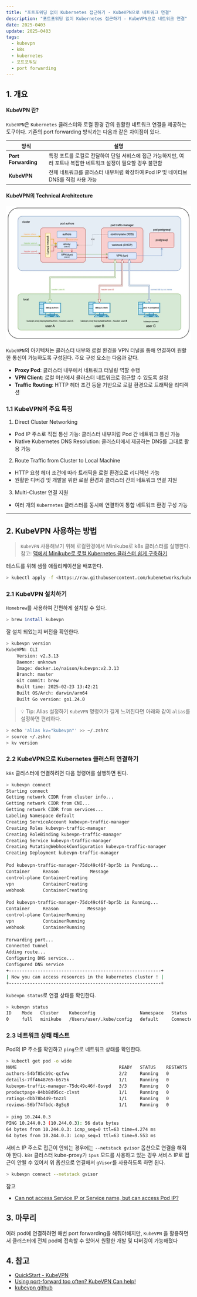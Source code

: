 ```yaml
---
title: "포트포워딩 없이 Kubernetes 접근하기 - KubeVPN으로 네트워크 연결"
description: "포트포워딩 없이 Kubernetes 접근하기 - KubeVPN으로 네트워크 연결"
date: 2025-0403
update: 2025-0403
tags:
  - kubevpn
  - k8s
  - kubernetes
  - 포트포워딩
  - port forwarding
---
```


## 1. 개요

#### KubeVPN 란?

`KubeVPN`은 `Kubernetes` 클러스터와 로컬 환경 간의 원활한 네트워크 연결을 제공하는 도구이다. 기존의 port forwarding 방식과는 다음과 같은 차이점이 있다.

| 방식                | 설명                                                         |
| ------------------- | ------------------------------------------------------------ |
| **Port Forwarding** | 특정 포트를 로컬로 전달하여 단일 서비스에 접근 가능하지만, 여러 포트나 복잡한 네트워크 설정이 필요할 경우 불편함 |
| **KubeVPN**         | 전체 네트워크를 클러스터 내부처럼 확장하여 Pod IP 및 네이티브 DNS를 직접 사용 가능 |

#### KubeVPN의 Technical Architecture

![KubeVPN Architecture](image-20250403231528867.png)

`KubeVPN`의 아키텍처는 클러스터 내부와 로컬 환경을 VPN 터널을 통해 연결하여 원활한 통신이 가능하도록 구성된다. 주요 구성 요소는 다음과 같다.

- **Proxy Pod**: 클러스터 내부에서 네트워크 터널링 역할 수행
- **VPN Client**: 로컬 머신에서 클러스터 네트워크로 접근할 수 있도록 설정
- **Traffic Routing**: HTTP 헤더 조건 등을 기반으로 로컬 환경으로 트래픽을 리디렉션

### 1.1 KubeVPN의 주요 특징

1. Direct Cluster Networking

- Pod IP 주소로 직접 통신 가능: 클러스터 내부처럼 Pod 간 네트워크 통신 가능
- Native Kubernetes DNS Resolution: 클러스터에서 제공하는 DNS를 그대로 활용 가능

2. Route Traffic from Cluster to Local Machine

- HTTP 요청 헤더 조건에 따라 트래픽을 로컬 환경으로 리디렉션 가능
- 원활한 디버깅 및 개발을 위한 로컬 환경과 클러스터 간의 네트워크 연결 지원

3. Multi-Cluster 연결 지원

- 여러 개의 `Kubernetes` 클러스터를 동시에 연결하여 통합 네트워크 환경 구성 가능

------

## 2. KubeVPN 사용하는 방법

> `KubeVPN` 사용해보기 위해 로컬환경에서 Minikube로 k8s 클러스터를 실행한다. 
> 참고: [맥에서 Minikube로 로컬 Kubernetes 클러스터 쉽게 구축하기](https://blog.advenoh.pe.kr/맥에서-minikube로-로컬-kubernetes-클러스터-쉽게-구축하기/)

테스트를 위해 샘플 애플리케이션을 배포한다.

```bash
> kubectl apply -f <https://raw.githubusercontent.com/kubenetworks/kubevpn/master/samples/bookinfo.yaml>
```

### 2.1 KubeVPN 설치하기

`Homebrew`를 사용하여 간편하게 설치할 수 있다.

```bash
> brew install kubevpn
```

잘 설치 되었는지 버전을 확인한다.

```bash
> kubevpn version
KubeVPN: CLI
    Version: v2.3.13
    Daemon: unknown
    Image: docker.io/naison/kubevpn:v2.3.13
    Branch: master
    Git commit: brew
    Built time: 2025-02-23 13:42:21
    Built OS/Arch: darwin/arm64
    Built Go version: go1.24.0
```

> 💡 Tip: Alias 설정하기 `KubeVPN` 명령어가 길게 느껴진다면 아래와 같이 `alias`를 설정하면 편리하다.

```bash
> echo 'alias kv="kubevpn"' >> ~/.zshrc
> source ~/.zshrc
> kv version
```

### 2.2 KubeVPN으로 Kubernetes 클러스터 연결하기

`k8s` 클러스터에 연결하려면 다음 명령어를 실행하면 된다.

```bash
> kubevpn connect
Starting connect
Getting network CIDR from cluster info...
Getting network CIDR from CNI...
Getting network CIDR from services...
Labeling Namespace default
Creating ServiceAccount kubevpn-traffic-manager
Creating Roles kubevpn-traffic-manager
Creating RoleBinding kubevpn-traffic-manager
Creating Service kubevpn-traffic-manager
Creating MutatingWebhookConfiguration kubevpn-traffic-manager
Creating Deployment kubevpn-traffic-manager

Pod kubevpn-traffic-manager-75dc49c46f-bpr5b is Pending...
Container     Reason            Message
control-plane ContainerCreating 
vpn           ContainerCreating 
webhook       ContainerCreating 

Pod kubevpn-traffic-manager-75dc49c46f-bpr5b is Running...
Container     Reason           Message
control-plane ContainerRunning 
vpn           ContainerRunning 
webhook       ContainerRunning 

Forwarding port...
Connected tunnel
Adding route...
Configuring DNS service...
Configured DNS service
+----------------------------------------------------------+
| Now you can access resources in the kubernetes cluster ! |
+----------------------------------------------------------+
```

`kubevpn status`로 연결 상태를 확인한다.

```bash
> kubevpn status
ID    Mode   Cluster    Kubeconfig                 Namespace   Status      Netif
0     full   minikube   /Users/user/.kube/config   default     Connected   utun7
```

### 2.3 네트워크 상태 테스트

Pod의 IP 주소를 확인하고 `ping`으로 네트워크 상태를 확인한다.

```bash
> kubectl get pod -o wide
NAME                                       READY   STATUS    RESTARTS   AGE     IP           NODE       NOMINATED NODE   READINESS GATES
authors-54bf85cb9c-qcfww                   2/2     Running   0          2m10s   10.244.0.7   minikube   <none>           <none>
details-7ff4648765-b575k                   1/1     Running   0          2m10s   10.244.0.3   minikube   <none>           <none>
kubevpn-traffic-manager-75dc49c46f-8svpd   3/3     Running   0          19s     10.244.0.9   minikube   <none>           <none>
productpage-84bb8d95cc-clvst               1/1     Running   0          2m10s   10.244.0.6   minikube   <none>           <none>
ratings-dbb78b449-tnzzl                    1/1     Running   0          2m10s   10.244.0.4   minikube   <none>           <none>
reviews-56bf74fbdc-8g5q8                   1/1     Running   0          2m10s   10.244.0.5   minikube   <none>           <none>

> ping 10.244.0.3
PING 10.244.0.3 (10.244.0.3): 56 data bytes
64 bytes from 10.244.0.3: icmp_seq=0 ttl=63 time=4.274 ms
64 bytes from 10.244.0.3: icmp_seq=1 ttl=63 time=9.553 ms
```

서비스 IP 주소로 접근이 안되는 경우에는 `--netstack gvisor` 옵션으로 연결을 해줘야 한다. `k8s` 클러스터 kube-proxy가 `ipvs` 모드를 사용하고 있는 경우 서비스 IP로 접근이 안될 수 있어서 위 옵션으로 연결해서 `gVisor`를 사용하도록 하면 된다.

```bash
> kubevpn connect --netstack gvisor
```

참고

- [Can not access Service IP or Service name, but can access Pod IP?](https://kubevpn.dev/docs/faq/5)

## 3. 마무리

여러 pod에 연결하려면 매번 port forwarding을 해줘야해지만, `KubeVPN` 을 활용하면서 클러스터에 전체 pod에 접속할 수 있어서 원활한 개발 및 디버깅이 가능해졌다

## 4. 참고

- [QuickStart - KubeVPN](https://kubevpn.dev/docs/quickstart/)
- [Using port-forward too often? KubeVPN Can help!](https://www.kubeblogs.com/kubevpn-revolutionizing-kubernetes-local-development/)
- [kubevpn github](https://github.com/kubenetworks/kubevpn)

